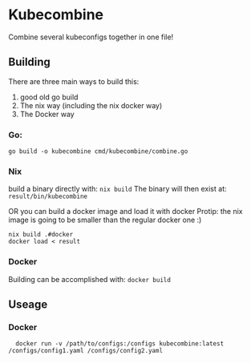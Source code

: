 # Kubecombine
Combine several kubeconfigs together in one file!

## Building
There are three main ways to build this:
1. good old go build
2. The nix way (including the nix docker way)
3. The Docker way

### Go:
`go build -o kubecombine cmd/kubecombine/combine.go`

### Nix
build a binary directly with:
`nix build`
The binary will then exist at:
`result/bin/kubecombine`

OR you can build a docker image and load it with docker
Protip: the nix image is going to be smaller than the regular docker one :)
```
nix build .#docker
docker load < result
```
### Docker
Building can be accomplished with:
`docker build`


## Useage

### Docker

`  docker run -v /path/to/configs:/configs kubecombine:latest /configs/config1.yaml /configs/config2.yaml`
